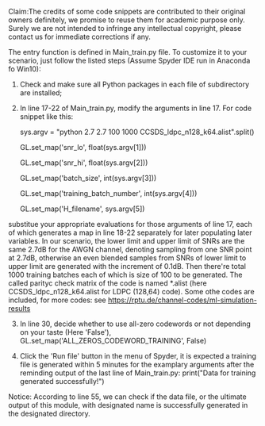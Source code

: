 Claim:The credits of some code snippets are contributed to their original owners definitely, we promise to  reuse them for academic purpose only. 
       Surely we are not intended to infringe any intellectual copyright, please contact us for immediate corrections if any. 
       
The entry function is defined in Main_train.py file. To customize it to your scenario, just follow the listed steps 
(Assume Spyder IDE run in Anaconda fo Win10):
1) Check and make sure all Python packages in each file of subdirectory are installed; 
2) In line 17-22 of Main_train.py, modify the arguments in line 17. For code snippet like this:
   
    sys.argv = "python 2.7 2.7 100 1000 CCSDS_ldpc_n128_k64.alist".split()
   
    GL.set_map('snr_lo', float(sys.argv[1]))
   
    GL.set_map('snr_hi', float(sys.argv[2]))
   
    GL.set_map('batch_size', int(sys.argv[3]))
   
    GL.set_map('training_batch_number', int(sys.argv[4]))
   
    GL.set_map('H_filename', sys.argv[5])
   
substitue your appropriate evaluations for those arguments of line 17, each of which generates a map in line 18-22 separately
for later populating later variables.
In our scenario, the lower limit and upper limit of SNRs are the same 2.7dB for the AWGN channel, denoting sampling from one
SNR point at 2.7dB, otherwise an even blended samples from SNRs of lower limit to upper limit are generated with the increment of
0.1dB. Then there're total 1000 training batches  each of which is size of 100 to be generated. The called parityc
check matrix of the code is named *.alist (here CCSDS_ldpc_n128_k64.alist for LDPC (128,64) code). Some othe codes are included,
for more codes: see https://rptu.de/channel-codes/ml-simulation-results

3) In line 30, decide whether to use all-zero codewords or not depending on your taste (Here 'False'),
   GL.set_map('ALL_ZEROS_CODEWORD_TRAINING', False)
   
4) Click the 'Run file' button in the menu of Spyder, it is expected a training file is generated  within 5 minutes for the
    examplary arguments after the reminding output of the last line of Main_train.py:
            print("Data for training generated successfully!")
   
Notice: According to line 55, we can check if the data file, or the ultimate output of this module,
with designated name is successfully generated in the designated directory.
